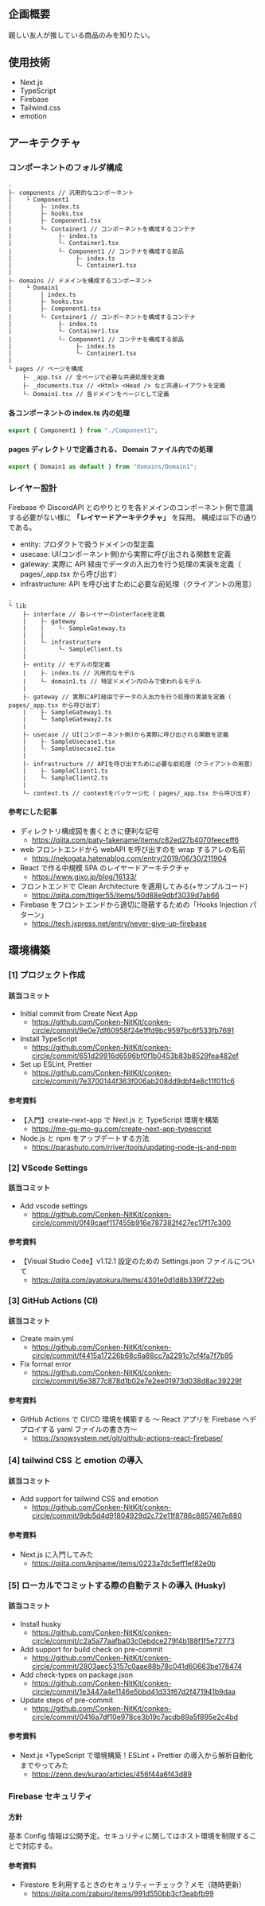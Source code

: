 ## 企画概要

親しい友人が推している商品のみを知りたい。

## 使用技術

- Next.js
- TypeScript
- Firebase
- Tailwind.css
- emotion

## アーキテクチャ

### コンポーネントのフォルダ構成

```
.
├- components // 汎用的なコンポーネント
|    └ Component1
|        ├- index.ts
|        ├- hooks.tsx
|        ├- Component1.tsx
|        └- Container1 // コンポーネントを構成するコンテナ
|             ├- index.ts
|             └- Container1.tsx
|             └- Component1 // コンテナを構成する部品
|                  ├- index.ts
|                  └- Container1.tsx
|
├- domains // ドメインを構成するコンポーネント
|    └ Domain1
|        | index.ts
|        ├- hooks.tsx
|        ├- Component1.tsx
|        └- Container1 // コンポーネントを構成するコンテナ
|             ├- index.ts
|             └- Container1.tsx
|             └- Component1 // コンテナを構成する部品
|                  ├- index.ts
|                  └- Container1.tsx
|
└ pages // ページを構成
    ├- _app.tsx // 全ページで必要な共通処理を定義
    ├- _documents.tsx // <Html> <Head /> など共通レイアウトを定義
    └- Domain1.tsx // 各ドメインをページとして定義
```

#### 各コンポーネントの index.ts 内の処理

```ts
export { Component1 } from "./Component1";
```

#### pages ディレクトリで定義される、 Domain ファイル内での処理

```ts
export { Domain1 as default } from "domains/Domain1";
```

### レイヤー設計

Firebase や DiscordAPI とのやりとりを各ドメインのコンポーネント側で意識する必要がない様に **「レイヤードアーキテクチャ」** を採用。
構成は以下の通りである。

- entity: プロダクトで扱うドメインの型定義
- usecase: UI(コンポーネント側)から実際に呼び出される関数を定義
- gateway: 実際に API 経由でデータの入出力を行う処理の実装を定義（ pages/\_app.tsx から呼び出す）
- infrastructure: API を呼び出すために必要な前処理（クライアントの用意）

```
.
└ lib
    ├- interface // 各レイヤーのinterfaceを定義
    |    ├- gateway
    |    |    └- SampleGateway.ts
    |    |
    |    └- infrastructure
    |         └- SampleClient.ts
    |
    ├- entity // モデルの型定義
    |    ├- index.ts // 汎用的なモデル
    |    └- domain1.ts // 特定ドメイン内のみで使われるモデル
    |
    ├- gateway // 実際にAPI経由でデータの入出力を行う処理の実装を定義（ pages/_app.tsx から呼び出す）
    |    ├- SampleGateway1.ts
    |    └- SampleGateway2.ts
    |
    ├- usecase // UI(コンポーネント側)から実際に呼び出される関数を定義
    |    ├- SampleUsecase1.tsx
    |    └- SampleUsecase2.tsx
    |
    ├- infrastructure // APIを呼び出すために必要な前処理（クライアントの用意）
    |    ├- SampleClient1.ts
    |    └- SampleClient2.ts
    |
    └- context.ts // contextをパッケージ化（ pages/_app.tsx から呼び出す）
```

#### 参考にした記事

- ディレクトリ構成図を書くときに便利な記号
  - https://qiita.com/paty-fakename/items/c82ed27b4070feeceff6
- web フロントエンドから webAPI を呼び出すのを wrap するアレの名前
  - https://nekogata.hatenablog.com/entry/2019/06/30/211904
- React で作る中規模 SPA のレイヤードアーキテクチャ
  - https://www.gixo.jp/blog/16133/
- フロントエンドで Clean Architecture を適用してみる(+サンプルコード)
  - https://qiita.com/ttiger55/items/50d88e9dbf3039d7ab66
- Firebase をフロントエンドから適切に隠蔽するための「Hooks Injection パターン」
  - https://tech.jxpress.net/entry/never-give-up-firebase

## 環境構築

### [1] プロジェクト作成

#### 該当コミット

- Initial commit from Create Next App
  - https://github.com/Conken-NitKit/conken-circle/commit/9e0e7df60958f24e1ffd9bc9597bc6f533fb7691
- Install TypeScript
  - https://github.com/Conken-NitKit/conken-circle/commit/651d29916d6596bf0f1b0453b83b8529fea482ef
- Set up ESLint, Prettier
  - https://github.com/Conken-NitKit/conken-circle/commit/7e3700144f363f006ab208dd9dbf4e8c11f011c6

#### 参考資料

- 【入門】create-next-app で Next.js と TypeScript 環境を構築
  - https://mo-gu-mo-gu.com/create-next-app-typescript
- Node.js と npm をアップデートする方法
  - https://parashuto.com/rriver/tools/updating-node-js-and-npm

### [2] VScode Settings

#### 該当コミット

- Add vscode settings
  - https://github.com/Conken-NitKit/conken-circle/commit/0f49caef117455b916e787382f427ec17f17c300

#### 参考資料

- 【Visual Studio Code】v1.12.1 設定のための Settings.json ファイルについて
  - https://qiita.com/ayatokura/items/4301e0d1d8b339f722eb

### [3] GitHub Actions (CI)

#### 該当コミット

- Create main.yml
  - https://github.com/Conken-NitKit/conken-circle/commit/f4415a17226b68c6a88cc7a2291c7cf4fa7f7b95
- Fix format error
  - https://github.com/Conken-NitKit/conken-circle/commit/6e3877c878d1b02e7e2ee01973d038d8ac39229f

#### 参考資料

- GitHub Actions で CI/CD 環境を構築する ～ React アプリを Firebase へデプロイする yaml ファイルの書き方～
  - https://snowsystem.net/git/github-actions-react-firebase/

### [4] tailwind CSS と emotion の導入

#### 該当コミット

- Add support for tailwind CSS and emotion
  - https://github.com/Conken-NitKit/conken-circle/commit/9db5d4d91804929d2c72e11f8786c8857467e880

#### 参考資料

- Next.js に入門してみた
  - https://qiita.com/knjname/items/0223a7dc5eff1ef82e0b

### [5] ローカルでコミットする際の自動テストの導入 (Husky)

#### 該当コミット

- Install husky
  - https://github.com/Conken-NitKit/conken-circle/commit/c2a5a77aafba03c0ebdce279f4b188f1f5e72773
- Add support for build check on pre-commit
  - https://github.com/Conken-NitKit/conken-circle/commit/2803aec53157c0aae88b78c041d60663be178474
- Add check-types on package.json
  - https://github.com/Conken-NitKit/conken-circle/commit/1e3447a4e1146e5bbd41d33f67d2f471941b9daa
- Update steps of pre-commit
  - https://github.com/Conken-NitKit/conken-circle/commit/0416a7df10e978ce3b19c7acdb89a5f895e2c4bd

#### 参考資料

- Next.js +TypeScript で環境構築！ESLint + Prettier の導入から解析自動化までやってみた
  - https://zenn.dev/kurao/articles/456f44a6f43d89

### Firebase セキュリティ

#### 方針

基本 Config 情報は公開予定。セキュリティに関してはホスト環境を制限することで対応する。

#### 参考資料

- Firestore を利用するときのセキュリティーチェック？メモ（随時更新）
  - https://qiita.com/zaburo/items/991d550bb3cf3eabfb99

